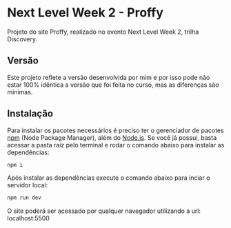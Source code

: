 # Next Level Week 2 - Proffy

Projeto do site Proffy, realizado no evento Next Level Week 2, trilha Discovery.

## Versão

Este projeto reflete a versão desenvolvida por mim e por isso pode não estar 100% idêntica a versão que foi feita no curso, mas as diferenças são mínimas.

## Instalação

Para instalar os pacotes necessários é preciso ter o gerenciador de pacotes [npm](https://www.npmjs.com/) (Node Package Manager), além do [Node.js](https://nodejs.org/). Se você já possui, basta acessar a pasta raíz pelo terminal e rodar o comando abaixo para instalar as dependências:

```bash
npm i
```

Após instalar as dependências execute o comando abaixo para inciar o servidor local:

```bash
npm run dev
```

O site poderá ser acessado por qualquer navegador utilizando a url: localhost:5500